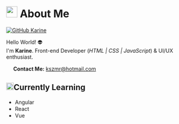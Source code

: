 <h1><img src="https://66.media.tumblr.com/tumblr_m9wk2ozqr81rfjowdo1_500.gif" width="30"> About Me</h1>

[![GitHub Karine](https://img.shields.io/github/followers/kszmr?label=follow&style=social)](https://github.com/kszmr)

Hello World! :alien: <br>
I'm <b>Karine</b>. Front-end Developer (<i>HTML | CSS | JavaScript</i>) & UI/UX enthusiast.

<img src="https://cdn1.iconfinder.com/data/icons/pixel-art-essential/512/Search-512.png" width="15"> <b>Contact Me:</b> kszmr@hotmail.com
  
<h2><img src="https://i.gifer.com/origin/3f/3face8da2a6c3dcd27cb4a1aaa32c926_w200.gif" width="20">Currently Learning</h2>
<ul>
  <li>Angular <img src="https://d2eip9sf3oo6c2.cloudfront.net/tags/images/000/001/031/square_256/angular2.png" width="15"></li>
  <li>React <img src="https://s3.us-east-2.amazonaws.com/upload-icon/uploads/icons/png/8575147831553750379-256.png" width="15"></li>
  <li>Vue <img src="https://cdn.iconscout.com/icon/free/png-256/vue-282497.png" width="15"></li>
</ul>
